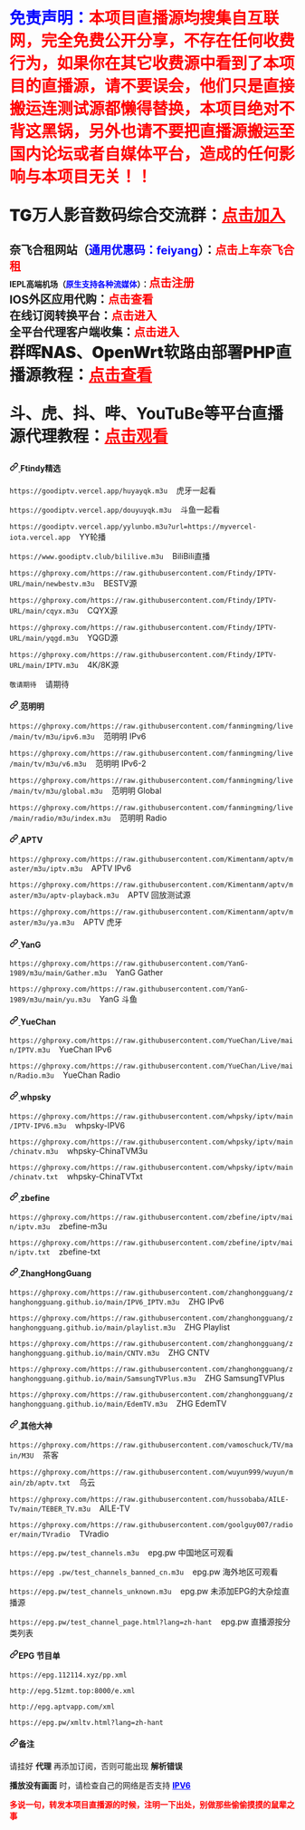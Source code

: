 <!DOCTYPE html>
<html>
<head>
    <meta charset="utf-8">
    <meta name="viewport" content="width=device-width">
    <link rel="shortcut icon" href="favicon.ico">
    <link crossorigin="anonymous" media="all" rel="stylesheet" href="css/light.css">
    <link crossorigin="anonymous" media="all" rel="stylesheet" href="css/primer.css">
</head>
<body>
<div id="readme" class="Box-body readme blob js-code-block-container p-5 p-xl-6 gist-border-0">
    <div class="markdown-body entry-content container-lg" itemprop="text"
         style="color: blue;font-weight: bolder;font-size: 2em;margin-bottom: 1em"><strong>免责声明：<span style="color: red;">本项目直播源均搜集自互联网，完全免费公开分享，不存在任何收费行为，如果你在其它收费源中看到了本项目的直播源，请不要误会，他们只是直接搬运连测试源都懒得替换，本项目绝对不背这黑锅，另外也请不要把直播源搬运至国内论坛或者自媒体平台，造成的任何影响与本项目无关！！</span></div>
    <div class="markdown-body entry-content container-lg" itemprop="text"
         style="font-weight: bolder;font-size: 2em;margin-bottom: 1em">TG万人影音数码综合交流群：<a href="https://t.me/feiyangdigital" style="color: red;">点击加入</a></div>
<strong><span style="font-size:20px">奈飞合租网站（<span style="color:blue">通用优惠码：feiyang</span>）：</span><span><a href="https://hezu.v1.mk" style="color:red;font-size:20px;text-decoration:none">点击上车奈飞合租</a></span></strong></br><strong><span>IEPL高端机场（<span style="color:blue">原生支持各种流媒体</span>）：</span><span><a href="https://www.mcwy.org" target="_blank" style="color:red;font-size:20px;text-decoration:none">点击注册</a></span></strong></br><strong><span style="font-size:20px">IOS外区应用代购：</span><span><a href="https://fk.myue.club" target="_blank" style="color:red;font-size:20px;text-decoration:none">点击查看</a></span></strong></br><strong><span style="font-size:20px">在线订阅转换平台：</span><span><a href="https://sub.v1.mk" target="_blank" style="color:red;font-size:20px;text-decoration:none">点击进入</a></span></strong></br><strong><span style="font-size:20px">全平台代理客户端收集：</span><span><a href="https://sub.v1.mk/download.html" target="_blank" style="color:red;font-size:20px;text-decoration:none">点击进入</a></span></strong></br>
    <div class="markdown-body entry-content container-lg" itemprop="text"
         style="font-weight: bolder;font-size: 2em;margin-bottom: 1em">群晖NAS、OpenWrt软路由部署PHP直播源教程：<a href="https://pan.v1.mk/PHP教程" style="color: red;">点击查看</a></div>
    <div class="markdown-body entry-content container-lg" itemprop="text" 
         style="font-weight: bolder;font-size: 2em;margin-bottom: 1em">斗、虎、抖、哔、YouTuBe等平台直播源代理教程：<a href="https://b23.tv/Wuj98xJ" style="color: red;">点击观看</a></strong></div>
    <article class="markdown-body entry-content container-lg" itemprop="text">
    <h4 dir="auto"><a id="user-content-feiyang" class="anchor" aria-hidden="true" href="#feiyang">
            <svg class="octicon octicon-link" viewBox="0 0 16 16" version="1.1" width="16" height="16"
                 aria-hidden="true">
                <path fill-rule="evenodd"
                      d="M7.775 3.275a.75.75 0 001.06 1.06l1.25-1.25a2 2 0 112.83 2.83l-2.5 2.5a2 2 0 01-2.83 0 .75.75 0 00-1.06 1.06 3.5 3.5 0 004.95 0l2.5-2.5a3.5 3.5 0 00-4.95-4.95l-1.25 1.25zm-4.69 9.64a2 2 0 010-2.83l2.5-2.5a2 2 0 012.83 0 .75.75 0 001.06-1.06 3.5 3.5 0 00-4.95 0l-2.5 2.5a3.5 3.5 0 004.95 4.95l1.25-1.25a.75.75 0 00-1.06-1.06l-1.25 1.25a2 2 0 01-2.83 0z"></path>
            </svg>
        </a>Ftindy精选
        </h4>
        <p dir="auto"><code>https://goodiptv.vercel.app/huyayqk.m3u</code>&nbsp;&nbsp;&nbsp;&nbsp;虎牙一起看</p>
        <p dir="auto"><code>https://goodiptv.vercel.app/douyuyqk.m3u</code>&nbsp;&nbsp;&nbsp;&nbsp;斗鱼一起看</p>
        <p dir="auto"><code>https://goodiptv.vercel.app/yylunbo.m3u?url=https://myvercel-iota.vercel.app</code>&nbsp;&nbsp;&nbsp;&nbsp;YY轮播
        </p>
        <p dir="auto"><code>https://www.goodiptv.club/bililive.m3u</code>&nbsp;&nbsp;&nbsp;&nbsp;BiliBili直播
        </p>
        <p dir="auto"><code>https://ghproxy.com/https://raw.githubusercontent.com/Ftindy/IPTV-URL/main/newbestv.m3u</code>&nbsp;&nbsp;&nbsp;&nbsp;BESTV源
        </p>
<!--        <p dir="auto"><code>https://ghproxy.com/https://raw.githubusercontent.com/Ftindy/IPTV-URL/main/ghyx.m3u</code>&nbsp;&nbsp;&nbsp;&nbsp;GHYX源
        </p> 
        <p dir="auto"><code>https://ghproxy.com/https://raw.githubusercontent.com/Ftindy/IPTV-URL/main/sxg.m3u</code>&nbsp;&nbsp;&nbsp;&nbsp;SXG源
        </p> -->
        <p dir="auto"><code>https://ghproxy.com/https://raw.githubusercontent.com/Ftindy/IPTV-URL/main/cqyx.m3u</code>&nbsp;&nbsp;&nbsp;&nbsp;CQYX源
        </p>
        <p dir="auto"><code>https://ghproxy.com/https://raw.githubusercontent.com/Ftindy/IPTV-URL/main/yqgd.m3u</code>&nbsp;&nbsp;&nbsp;&nbsp;YQGD源
        </p>
        <p dir="auto"><code>https://ghproxy.com/https://raw.githubusercontent.com/Ftindy/IPTV-URL/main/IPTV.m3u</code>&nbsp;&nbsp;&nbsp;&nbsp;4K/8K源
        </p>
        <p dir="auto"><code>敬请期待</code>&nbsp;&nbsp;&nbsp;&nbsp;请期待
        </p>
        
<h4 dir="auto"><a id="user-content-范明明" class="anchor" aria-hidden="true" href="#范明明">
            <svg class="octicon octicon-link" viewBox="0 0 16 16" version="1.1" width="16" height="16"
                 aria-hidden="true">
                <path fill-rule="evenodd"
                      d="M7.775 3.275a.75.75 0 001.06 1.06l1.25-1.25a2 2 0 112.83 2.83l-2.5 2.5a2 2 0 01-2.83 0 .75.75 0 00-1.06 1.06 3.5 3.5 0 004.95 0l2.5-2.5a3.5 3.5 0 00-4.95-4.95l-1.25 1.25zm-4.69 9.64a2 2 0 010-2.83l2.5-2.5a2 2 0 012.83 0 .75.75 0 001.06-1.06 3.5 3.5 0 00-4.95 0l-2.5 2.5a3.5 3.5 0 004.95 4.95l1.25-1.25a.75.75 0 00-1.06-1.06l-1.25 1.25a2 2 0 01-2.83 0z"></path>
            </svg>
        </a>范明明
        </h4>
        <p dir="auto">
            <code>https://ghproxy.com/https://raw.githubusercontent.com/fanmingming/live/main/tv/m3u/ipv6.m3u</code>&nbsp;&nbsp;&nbsp;&nbsp;范明明
            IPv6</p>
            <p dir="auto">
            <code>https://ghproxy.com/https://raw.githubusercontent.com/fanmingming/live/main/tv/m3u/v6.m3u</code>&nbsp;&nbsp;&nbsp;&nbsp;范明明
            IPv6-2</p>
        <p dir="auto"><code>https://ghproxy.com/https://raw.githubusercontent.com/fanmingming/live/main/tv/m3u/global.m3u</code>&nbsp;&nbsp;&nbsp;&nbsp;范明明
            Global</p>
        <p dir="auto"><code>https://ghproxy.com/https://raw.githubusercontent.com/fanmingming/live/main/radio/m3u/index.m3u</code>&nbsp;&nbsp;&nbsp;&nbsp;范明明
            Radio</p>
        <h4 dir="auto"><a id="user-content-aptv" class="anchor" aria-hidden="true" href="#aptv">
            <svg class="octicon octicon-link" viewBox="0 0 16 16" version="1.1" width="16" height="16"
                 aria-hidden="true">
                <path fill-rule="evenodd"
                      d="M7.775 3.275a.75.75 0 001.06 1.06l1.25-1.25a2 2 0 112.83 2.83l-2.5 2.5a2 2 0 01-2.83 0 .75.75 0 00-1.06 1.06 3.5 3.5 0 004.95 0l2.5-2.5a3.5 3.5 0 00-4.95-4.95l-1.25 1.25zm-4.69 9.64a2 2 0 010-2.83l2.5-2.5a2 2 0 012.83 0 .75.75 0 001.06-1.06 3.5 3.5 0 00-4.95 0l-2.5 2.5a3.5 3.5 0 004.95 4.95l1.25-1.25a.75.75 0 00-1.06-1.06l-1.25 1.25a2 2 0 01-2.83 0z"></path>
            </svg>
        </a>APTV
        </h4>
        <p dir="auto">
            <code>https://ghproxy.com/https://raw.githubusercontent.com/Kimentanm/aptv/master/m3u/iptv.m3u</code>&nbsp;&nbsp;&nbsp;&nbsp;APTV
            IPv6</p>
        <p dir="auto"><code>https://ghproxy.com/https://raw.githubusercontent.com/Kimentanm/aptv/master/m3u/aptv-playback.m3u</code>&nbsp;&nbsp;&nbsp;&nbsp;APTV
            回放测试源</p>
        <p dir="auto"><code>https://ghproxy.com/https://raw.githubusercontent.com/Kimentanm/aptv/master/m3u/ya.m3u</code>&nbsp;&nbsp;&nbsp;&nbsp;APTV 
            虎牙</p>
        <h4 dir="auto"><a id="user-content-yang" class="anchor" aria-hidden="true" href="#yang">
            <svg class="octicon octicon-link" viewBox="0 0 16 16" version="1.1" width="16" height="16"
                 aria-hidden="true">
                <path fill-rule="evenodd"
                      d="M7.775 3.275a.75.75 0 001.06 1.06l1.25-1.25a2 2 0 112.83 2.83l-2.5 2.5a2 2 0 01-2.83 0 .75.75 0 00-1.06 1.06 3.5 3.5 0 004.95 0l2.5-2.5a3.5 3.5 0 00-4.95-4.95l-1.25 1.25zm-4.69 9.64a2 2 0 010-2.83l2.5-2.5a2 2 0 012.83 0 .75.75 0 001.06-1.06 3.5 3.5 0 00-4.95 0l-2.5 2.5a3.5 3.5 0 004.95 4.95l1.25-1.25a.75.75 0 00-1.06-1.06l-1.25 1.25a2 2 0 01-2.83 0z"></path>
            </svg>
        </a>YanG
        </h4>
        <p dir="auto"><code>https://ghproxy.com/https://raw.githubusercontent.com/YanG-1989/m3u/main/Gather.m3u</code>&nbsp;&nbsp;&nbsp;&nbsp;YanG
            Gather</p>
        <p dir="auto"><code>https://ghproxy.com/https://raw.githubusercontent.com/YanG-1989/m3u/main/yu.m3u</code>&nbsp;&nbsp;&nbsp;&nbsp;YanG
            斗鱼</p>
    <h4 dir="auto"><a id="user-content-yuechan" class="anchor" aria-hidden="true" href="#yuechan">
            <svg class="octicon octicon-link" viewBox="0 0 16 16" version="1.1" width="16" height="16"
                 aria-hidden="true">
                <path fill-rule="evenodd"
                      d="M7.775 3.275a.75.75 0 001.06 1.06l1.25-1.25a2 2 0 112.83 2.83l-2.5 2.5a2 2 0 01-2.83 0 .75.75 0 00-1.06 1.06 3.5 3.5 0 004.95 0l2.5-2.5a3.5 3.5 0 00-4.95-4.95l-1.25 1.25zm-4.69 9.64a2 2 0 010-2.83l2.5-2.5a2 2 0 012.83 0 .75.75 0 001.06-1.06 3.5 3.5 0 00-4.95 0l-2.5 2.5a3.5 3.5 0 004.95 4.95l1.25-1.25a.75.75 0 00-1.06-1.06l-1.25 1.25a2 2 0 01-2.83 0z"></path>
            </svg>
        </a>YueChan
        </h4>
        <p dir="auto"><code>https://ghproxy.com/https://raw.githubusercontent.com/YueChan/Live/main/IPTV.m3u</code>&nbsp;&nbsp;&nbsp;&nbsp;YueChan
            IPv6</p>
        <p dir="auto"><code>https://ghproxy.com/https://raw.githubusercontent.com/YueChan/Live/main/Radio.m3u</code>&nbsp;&nbsp;&nbsp;&nbsp;YueChan
            Radio</p> 
        <h4 dir="auto"><a id="user-content-whpsky" class="anchor" aria-hidden="true" href="#whpsky">
            <svg class="octicon octicon-link" viewBox="0 0 16 16" version="1.1" width="16" height="16"
                 aria-hidden="true">
                <path fill-rule="evenodd"
                      d="M7.775 3.275a.75.75 0 001.06 1.06l1.25-1.25a2 2 0 112.83 2.83l-2.5 2.5a2 2 0 01-2.83 0 .75.75 0 00-1.06 1.06 3.5 3.5 0 004.95 0l2.5-2.5a3.5 3.5 0 00-4.95-4.95l-1.25 1.25zm-4.69 9.64a2 2 0 010-2.83l2.5-2.5a2 2 0 012.83 0 .75.75 0 001.06-1.06 3.5 3.5 0 00-4.95 0l-2.5 2.5a3.5 3.5 0 004.95 4.95l1.25-1.25a.75.75 0 00-1.06-1.06l-1.25 1.25a2 2 0 01-2.83 0z"></path>
            </svg>
        </a>whpsky
        </h4>
        <p dir="auto"><code>https://ghproxy.com/https://raw.githubusercontent.com/whpsky/iptv/main/IPTV-IPV6.m3u</code>&nbsp;&nbsp;&nbsp;&nbsp;whpsky-IPV6
        </p>
        <p dir="auto"><code>https://ghproxy.com/https://raw.githubusercontent.com/whpsky/iptv/main/chinatv.m3u</code>&nbsp;&nbsp;&nbsp;&nbsp;whpsky-ChinaTVM3u
        </p>
        <p dir="auto"><code>https://ghproxy.com/https://raw.githubusercontent.com/whpsky/iptv/main/chinatv.txt</code>&nbsp;&nbsp;&nbsp;&nbsp;whpsky-ChinaTVTxt
        </p>
        <h4 dir="auto"><a id="user-content-zbefine" class="anchor" aria-hidden="true" href="#zbefine">
            <svg class="octicon octicon-link" viewBox="0 0 16 16" version="1.1" width="16" height="16"
                 aria-hidden="true">
                <path fill-rule="evenodd"
                      d="M7.775 3.275a.75.75 0 001.06 1.06l1.25-1.25a2 2 0 112.83 2.83l-2.5 2.5a2 2 0 01-2.83 0 .75.75 0 00-1.06 1.06 3.5 3.5 0 004.95 0l2.5-2.5a3.5 3.5 0 00-4.95-4.95l-1.25 1.25zm-4.69 9.64a2 2 0 010-2.83l2.5-2.5a2 2 0 012.83 0 .75.75 0 001.06-1.06 3.5 3.5 0 00-4.95 0l-2.5 2.5a3.5 3.5 0 004.95 4.95l1.25-1.25a.75.75 0 00-1.06-1.06l-1.25 1.25a2 2 0 01-2.83 0z"></path>
            </svg>
        </a>zbefine
        </h4>
        <p dir="auto"><code>https://ghproxy.com/https://raw.githubusercontent.com/zbefine/iptv/main/iptv.m3u</code>&nbsp;&nbsp;&nbsp;&nbsp;zbefine-m3u
        </p>
        <p dir="auto"><code>https://ghproxy.com/https://raw.githubusercontent.com/zbefine/iptv/main/iptv.txt</code>&nbsp;&nbsp;&nbsp;&nbsp;zbefine-txt
        </p>
        <h4 dir="auto"><a id="user-content-zhanghongguang" class="anchor" aria-hidden="true" href="#zhanghongguang">
            <svg class="octicon octicon-link" viewBox="0 0 16 16" version="1.1" width="16" height="16"
                 aria-hidden="true">
                <path fill-rule="evenodd"
                      d="M7.775 3.275a.75.75 0 001.06 1.06l1.25-1.25a2 2 0 112.83 2.83l-2.5 2.5a2 2 0 01-2.83 0 .75.75 0 00-1.06 1.06 3.5 3.5 0 004.95 0l2.5-2.5a3.5 3.5 0 00-4.95-4.95l-1.25 1.25zm-4.69 9.64a2 2 0 010-2.83l2.5-2.5a2 2 0 012.83 0 .75.75 0 001.06-1.06 3.5 3.5 0 00-4.95 0l-2.5 2.5a3.5 3.5 0 004.95 4.95l1.25-1.25a.75.75 0 00-1.06-1.06l-1.25 1.25a2 2 0 01-2.83 0z"></path>
            </svg>
        </a>ZhangHongGuang
        </h4>
        <p dir="auto"><code>https://ghproxy.com/https://raw.githubusercontent.com/zhanghongguang/zhanghongguang.github.io/main/IPV6_IPTV.m3u</code>&nbsp;&nbsp;&nbsp;&nbsp;ZHG
            IPv6</p>
        <p dir="auto"><code>https://ghproxy.com/https://raw.githubusercontent.com/zhanghongguang/zhanghongguang.github.io/main/playlist.m3u</code>&nbsp;&nbsp;&nbsp;&nbsp;ZHG
            Playlist</p>
        <p dir="auto"><code>https://ghproxy.com/https://raw.githubusercontent.com/zhanghongguang/zhanghongguang.github.io/main/CNTV.m3u</code>&nbsp;&nbsp;&nbsp;&nbsp;ZHG
            CNTV</p>
        <p dir="auto"><code>https://ghproxy.com/https://raw.githubusercontent.com/zhanghongguang/zhanghongguang.github.io/main/SamsungTVPlus.m3u</code>&nbsp;&nbsp;&nbsp;&nbsp;ZHG
            SamsungTVPlus</p>
        <p dir="auto"><code>https://ghproxy.com/https://raw.githubusercontent.com/zhanghongguang/zhanghongguang.github.io/main/EdemTV.m3u</code>&nbsp;&nbsp;&nbsp;&nbsp;ZHG
            EdemTV</p>
        <h4 dir="auto"><a id="user-content-其他大神" class="anchor" aria-hidden="true" href="#其他大神">
            <svg class="octicon octicon-link" viewBox="0 0 16 16" version="1.1" width="16" height="16"
                 aria-hidden="true">
                <path fill-rule="evenodd"
                      d="M7.775 3.275a.75.75 0 001.06 1.06l1.25-1.25a2 2 0 112.83 2.83l-2.5 2.5a2 2 0 01-2.83 0 .75.75 0 00-1.06 1.06 3.5 3.5 0 004.95 0l2.5-2.5a3.5 3.5 0 00-4.95-4.95l-1.25 1.25zm-4.69 9.64a2 2 0 010-2.83l2.5-2.5a2 2 0 012.83 0 .75.75 0 001.06-1.06 3.5 3.5 0 00-4.95 0l-2.5 2.5a3.5 3.5 0 004.95 4.95l1.25-1.25a.75.75 0 00-1.06-1.06l-1.25 1.25a2 2 0 01-2.83 0z"></path>
            </svg>
        </a>其他大神
        </h4>
        <p dir="auto"><code>https://ghproxy.com/https://raw.githubusercontent.com/vamoschuck/TV/main/M3U</code>&nbsp;&nbsp;&nbsp;&nbsp;茶客
        </p>
        <p dir="auto"><code>https://ghproxy.com/https://raw.githubusercontent.com/wuyun999/wuyun/main/zb/aptv.txt</code>&nbsp;&nbsp;&nbsp;&nbsp;乌云
        </p>
        <p dir="auto"><code>https://ghproxy.com/https://raw.githubusercontent.com/hussobaba/AILE-Tv/main/TEBER_TV.m3u</code>&nbsp;&nbsp;&nbsp;&nbsp;AILE-TV
        </p>
        <p dir="auto"><code>https://ghproxy.com/https://raw.githubusercontent.com/goolguy007/radioer/main/TVradio</code>&nbsp;&nbsp;&nbsp;&nbsp;TVradio
        </p>
        <p dir="auto"><code>https://epg.pw/test_channels.m3u</code>&nbsp;&nbsp;&nbsp;&nbsp;epg.pw 中国地区可观看</p>
        <p dir="auto"><code>https://epg .pw/test_channels_banned_cn.m3u</code>&nbsp;&nbsp;&nbsp;&nbsp;epg.pw 海外地区可观看</p>
        <p dir="auto"><code>https://epg.pw/test_channels_unknown.m3u</code>&nbsp;&nbsp;&nbsp;&nbsp;epg.pw 未添加EPG的大杂烩直播源</p>
         <p dir="auto"><code>https://epg.pw/test_channel_page.html?lang=zh-hant</code>&nbsp;&nbsp;&nbsp;&nbsp;epg.pw 直播源按分类列表</p>
        <h4 dir="auto"><a id="user-content-epg-节目单" class="anchor" aria-hidden="true" href="#epg-节目单"><svg class="octicon octicon-link" viewBox="0 0 16 16" version="1.1" width="16" height="16" aria-hidden="true"><path fill-rule="evenodd" d="M7.775 3.275a.75.75 0 001.06 1.06l1.25-1.25a2 2 0 112.83 2.83l-2.5 2.5a2 2 0 01-2.83 0 .75.75 0 00-1.06 1.06 3.5 3.5 0 004.95 0l2.5-2.5a3.5 3.5 0 00-4.95-4.95l-1.25 1.25zm-4.69 9.64a2 2 0 010-2.83l2.5-2.5a2 2 0 012.83 0 .75.75 0 001.06-1.06 3.5 3.5 0 00-4.95 0l-2.5 2.5a3.5 3.5 0 004.95 4.95l1.25-1.25a.75.75 0 00-1.06-1.06l-1.25 1.25a2 2 0 01-2.83 0z"></path></svg></a>EPG 节目单</h4>
        <p dir="auto"><code>https://epg.112114.xyz/pp.xml</code></p>
        <p dir="auto"><code>http://epg.51zmt.top:8000/e.xml</code></p>
        <p dir="auto"><code>http://epg.aptvapp.com/xml</code></p>
        <p dir="auto"><code>https://epg.pw/xmltv.html?lang=zh-hant</code></p>
        <h4 dir="auto"><a id="user-content-备注" class="anchor" aria-hidden="true" href="#备注"><svg class="octicon octicon-link" viewBox="0 0 16 16" version="1.1" width="16" height="16" aria-hidden="true"><path fill-rule="evenodd" d="M7.775 3.275a.75.75 0 001.06 1.06l1.25-1.25a2 2 0 112.83 2.83l-2.5 2.5a2 2 0 01-2.83 0 .75.75 0 00-1.06 1.06 3.5 3.5 0 004.95 0l2.5-2.5a3.5 3.5 0 00-4.95-4.95l-1.25 1.25zm-4.69 9.64a2 2 0 010-2.83l2.5-2.5a2 2 0 012.83 0 .75.75 0 001.06-1.06 3.5 3.5 0 00-4.95 0l-2.5 2.5a3.5 3.5 0 004.95 4.95l1.25-1.25a.75.75 0 00-1.06-1.06l-1.25 1.25a2 2 0 01-2.83 0z"></path></svg></a>备注</h4>
        <p dir="auto">请挂好 <strong>代理</strong> 再添加订阅，否则可能出现 <strong>解析错误</strong></p>
        <p dir="auto"><strong>播放没有画面</strong> 时，请检查自己的网络是否支持 <strong><a href="https://test-ipv6.com/" style="color: blue;text-decoration: underline">IPV6</a></strong></p>
        <p dir="auto"><strong style="color:red">多说一句，转发本项目直播源的时候，注明一下出处，别做那些偷偷摸摸的鼠辈之事</strong></p>
    </article>
</div>
</body>
</html> 
